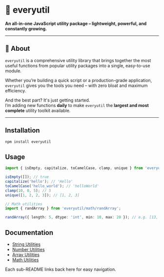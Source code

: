 # 🌟 everyutil

**An all-in-one JavaScript utility package – lightweight, powerful, and constantly growing.**

---

## 🚀 About

`everyutil` is a comprehensive utility library that brings together the most useful functions from popular utility packages into a single, easy-to-use module.

Whether you’re building a quick script or a production-grade application, `everyutil` gives you the tools you need – with zero bloat and maximum efficiency.

And the best part? It's just getting started.  
I’m adding new functions **daily** to make `everyutil` the **largest and most complete** utility toolkit available.

---

## Installation

```sh
npm install everyutil
```

## Usage

```typescript
import { isEmpty, capitalize, toCamelCase, clamp, unique } from 'everyutil';

isEmpty([]); // true
capitalize('hello'); // 'Hello'
toCamelCase('hello_world'); // 'helloWorld'
clamp(10, 0, 5); // 5
unique([1, 2, 2, 3]); // [1, 2, 3]

// Math utilities
import { randArray } from 'everyutil/math/randArray';

randArray({ length: 5, dtype: 'int', min: 10, max: 20 }); // e.g. [13, 19, 10, 15, 17]
```

## Documentation

- [String Utilities](https://github.com/dailker/everyutil/blob/main/docs/STRING_UTILS.md)
- [Number Utilities](https://github.com/dailker/everyutil/blob/main/docs/NUMBER_UTILS.md)
- [Array Utilities](https://github.com/dailker/everyutil/blob/main/docs/ARRAY_UTILS.md)
- [Math Utilities](https://github.com/dailker/everyutil/blob/main/docs/MATH_UTILS.md)

Each sub-README links back here for easy navigation.